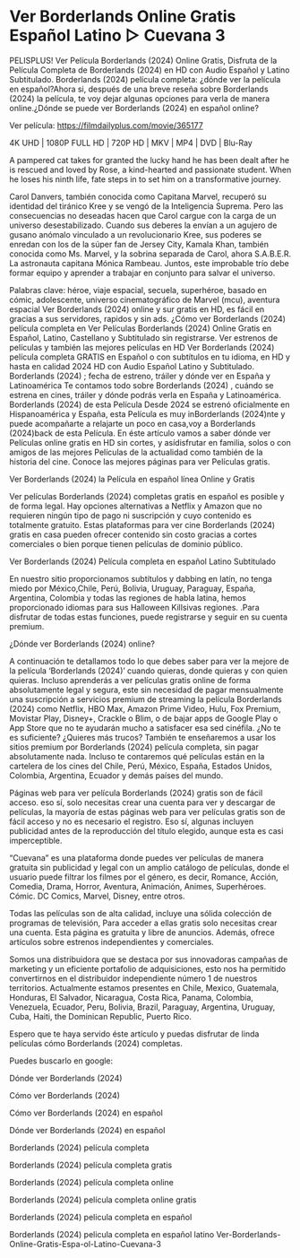 # Ver Borderlands Online Gratis Español Latino ▷ Cuevana 3
PELISPLUS! Ver Película Borderlands (2024) Online Gratis, Disfruta de la Película Completa de Borderlands (2024) en HD con Audio Español y Latino Subtitulado. Borderlands (2024) película completa: ¿dónde ver la película en español?Ahora si, después de una breve reseña sobre Borderlands (2024) la película, te voy dejar algunas opciones para verla de manera online.¿Dónde se puede ver Borderlands (2024) en español online?

Ver película: https://filmdailyplus.com/movie/365177

4K UHD | 1080P FULL HD | 720P HD | MKV | MP4 | DVD | Blu-Ray

A pampered cat takes for granted the lucky hand he has been dealt after he is rescued and loved by Rose, a kind-hearted and passionate student. When he loses his ninth life, fate steps in to set him on a transformative journey.

Carol Danvers, también conocida como Capitana Marvel, recuperó su identidad del tiránico Kree y se vengó de la Inteligencia Suprema. Pero las consecuencias no deseadas hacen que Carol cargue con la carga de un universo desestabilizado. Cuando sus deberes la envían a un agujero de gusano anómalo vinculado a un revolucionario Kree, sus poderes se enredan con los de la súper fan de Jersey City, Kamala Khan, también conocida como Ms. Marvel, y la sobrina separada de Carol, ahora S.A.B.E.R. La astronauta capitana Mónica Rambeau. Juntos, este improbable trío debe formar equipo y aprender a trabajar en conjunto para salvar el universo.

Palabras clave: héroe, viaje espacial, secuela, superhéroe, basado en cómic, adolescente, universo cinematográfico de Marvel (mcu), aventura espacial Ver Borderlands (2024) online y sur gratis en HD, es fácil en gracias a sus servidores, rapidos y sin ads. ¿Cómo ver Borderlands (2024) película completa en Ver Películas Borderlands (2024) Online Gratis en Español, Latino, Castellano y Subtitulado sin registrarse. Ver estrenos de películas y también las mejores películas en HD Ver Borderlands (2024) película completa GRATIS en Español o con subtítulos en tu idioma, en HD y hasta en calidad 2024 HD con Audio Español Latino y Subtitulado. Borderlands (2024) ; fecha de estreno, tráiler y dónde ver en España y Latinoamérica Te contamos todo sobre Borderlands (2024) , cuándo se estrena en cines, tráiler y dónde podrás verla en España y Latinoamérica. Borderlands (2024) de esta Película Desde 2024 se estrenó oficialmente en Hispanoamérica y España, esta Película es muy inBorderlands (2024)nte y puede acompañarte a relajarte un poco en casa,voy a Borderlands (2024)back de esta Película. En éste artículo vamos a saber dónde ver Películas online gratis en HD sin cortes, y asídisfrutar en familia, solos o con amigos de las mejores Películas de la actualidad como también de la historia del cine. Conoce las mejores páginas para ver Películas gratis.

Ver Borderlands (2024) la Película en español línea Online y Gratis

Ver películas Borderlands (2024) completas gratis en español es posible y de forma legal. Hay opciones alternativas a Netflix y Amazon que no requieren ningún tipo de pago ni suscripción y cuyo contenido es totalmente gratuito. Estas plataformas para ver cine Borderlands (2024) gratis en casa pueden ofrecer contenido sin costo gracias a cortes comerciales o bien porque tienen películas de dominio público.

Ver Borderlands (2024) Película completa en español Latino Subtitulado

En nuestro sitio proporcionamos subtítulos y dabbing en latín, no tenga miedo por México,Chile, Perú, Bolivia, Uruguay, Paraguay, España, Argentina, Colombia y todas las regiones de habla latina, hemos proporcionado idiomas para sus Halloween Killsivas regiones. .Para disfrutar de todas estas funciones, puede registrarse y seguir en su cuenta premium.

¿Dónde ver Borderlands (2024) online?

A continuación te detallamos todo lo que debes saber para ver la mejore de la película ‘Borderlands (2024)’ cuando quieras, donde quieras y con quien quieras. Incluso aprenderás a ver películas gratis online de forma absolutamente legal y segura, este sin necesidad de pagar mensualmente una suscripción a servicios premium de streaming la película Borderlands (2024) como Netflix, HBO Max, Amazon Prime Video, Hulu, Fox Premium, Movistar Play, Disney+, Crackle o Blim, o de bajar apps de Google Play o App Store que no te ayudarán mucho a satisfacer esa sed cinéfila. ¿No te es suficiente? ¿Quieres más trucos? También te enseñaremos a usar los sitios premium por Borderlands (2024) película completa, sin pagar absolutamente nada. Incluso te contaremos qué películas están en la cartelera de los cines del Chile, Perú, México, España, Estados Unidos, Colombia, Argentina, Ecuador y demás países del mundo.

Páginas web para ver película Borderlands (2024) gratis son de fácil acceso. eso sí, solo necesitas crear una cuenta para ver y descargar de películas, la mayoría de estas páginas web para ver películas gratis son de fácil acceso y no es necesario el registro. Eso sí, algunas incluyen publicidad antes de la reproducción del título elegido, aunque esta es casi imperceptible.

“Cuevana” es una plataforma donde puedes ver películas de manera gratuita sin publicidad y legal con un amplio catálogo de películas, donde el usuario puede filtrar los filmes por el género, es decir, Romance, Acción, Comedia, Drama, Horror, Aventura, Animación, Animes, Superhéroes. Cómic. DC Comics, Marvel, Disney, entre otros.

Todas las películas son de alta calidad, incluye una sólida colección de programas de televisión, Para acceder a ellas gratis solo necesitas crear una cuenta. Esta página es gratuita y libre de anuncios. Además, ofrece artículos sobre estrenos independientes y comerciales.

Somos una distribuidora que se destaca por sus innovadoras campañas de marketing y un eficiente portafolio de adquisiciones, esto nos ha permitido convertirnos en el distribuidor independiente número 1 de nuestros territorios. Actualmente estamos presentes en Chile, Mexico, Guatemala, Honduras, El Salvador, Nicaragua, Costa Rica, Panama, Colombia, Venezuela, Ecuador, Peru, Bolivia, Brazil, Paraguay, Argentina, Uruguay, Cuba, Haiti, the Dominican Republic, Puerto Rico.

Espero que te haya servido éste artículo y puedas disfrutar de linda películas cómo Borderlands (2024) completas.

Puedes buscarlo en google:

Dónde ver Borderlands (2024)

Cómo ver Borderlands (2024)

Cómo ver Borderlands (2024) en español

Dónde ver Borderlands (2024) en español

Borderlands (2024) película completa

Borderlands (2024) película completa gratis

Borderlands (2024) película completa online

Borderlands (2024) película completa online gratis

Borderlands (2024) pelicula completa en español

Borderlands (2024) pelicula completa en español latino
Ver-Borderlands-Online-Gratis-Espa-ol-Latino-Cuevana-3
